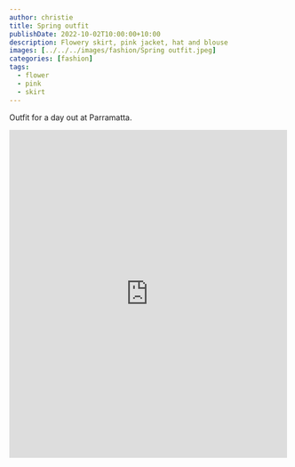 ```yaml
---
author: christie
title: Spring outfit
publishDate: 2022-10-02T10:00:00+10:00
description: Flowery skirt, pink jacket, hat and blouse
images: [../../../images/fashion/Spring outfit.jpeg]
categories: [fashion]
tags:
  - flower
  - pink
  - skirt
---
```


Outfit for a day out at Parramatta.

<iframe src="https://www.facebook.com/plugins/post.php?href=https%3A%2F%2Fwww.facebook.com%2Fchris1.tham%2Fposts%2Fpfbid0KmcRi4TzbYFqRytNX8ymt3cTGPiaVm4mkV8VwaTSKicYZzBkRzAYBawY3JgM5cdsl&show_text=true&width=500" width="500" height="590" style="border:none;overflow:hidden" scrolling="no" frameborder="0" allowfullscreen="true" allow="autoplay; clipboard-write; encrypted-media; picture-in-picture; web-share"></iframe>

